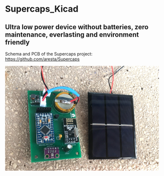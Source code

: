 # Supercaps_Kicad
## Ultra low power device without batteries, zero maintenance, everlasting and environment friendly

Schema and PCB of the Supercaps project: https://github.com/aresta/Supercaps


<img src="https://github.com/aresta/Supercaps/blob/main/img/board2.jpg" alt="supercaps arduino solar panel" style="width:600px;"/>
